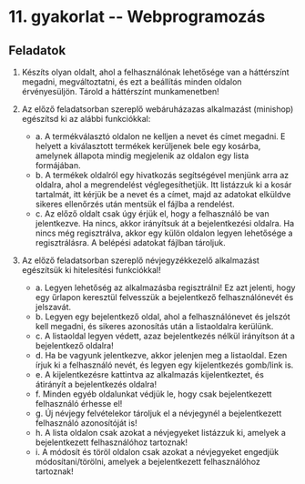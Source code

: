 # 11. gyakorlat -- Webprogramozás

Feladatok
---------

1. Készíts olyan oldalt, ahol a felhasználónak lehetősége van a háttérszínt megadni, megváltoztatni, és ezt a beállítás minden oldalon érvényesüljön. Tárold a háttérszínt munkamenetben!

2. Az előző feladatsorban szereplő webáruházazas alkalmazást (minishop) egészítsd ki az alábbi funkciókkal:
    - a. A termékválasztó oldalon ne kelljen a nevet és címet megadni. E helyett a kiválasztott termékek kerüljenek bele egy kosárba, amelynek állapota mindig megjelenik az oldalon egy lista formájában.
    - b. A termékek oldalról egy hivatkozás segítségével menjünk arra az oldalra, ahol a megrendelést véglegesíthetjük. Itt listázzuk ki a kosár tartalmát, itt kérjük be a nevet és a címet, majd az adatokat elküldve sikeres ellenőrzés után mentsük el fájlba a rendelést.
    - c. Az előző oldalt csak úgy érjük el, hogy a felhasználó be van jelentkezve. Ha nincs, akkor irányítsuk át a bejelentkezési oldalra. Ha nincs még regisztrálva, akkor egy külön oldalon legyen lehetősége a regisztrálásra. A belépési adatokat fájlban tároljuk.
    
3. Az előző feladatsorban szereplő névjegyzékkezelő alkalmazást egészítsük ki hitelesítési funkciókkal!
    - a. Legyen lehetőség az alkalmazásba regisztrálni! Ez azt jelenti, hogy egy űrlapon keresztül felvesszük a bejelentkező felhasználónevét és jelszavát.
    - b. Legyen egy bejelentkező oldal, ahol a felhasználónevet és jelszót kell megadni, és sikeres azonosítás után a listaoldalra kerülünk.
    - c. A listaoldal legyen védett, azaz bejelentkezés nélkül irányítson át a bejelentkező oldalra!
    - d. Ha be vagyunk jelentkezve, akkor jelenjen meg a listaoldal. Ezen írjuk ki a felhasználó nevét, és legyen egy kijelentkezés gomb/link is.
    - e. A kijelentkezésre kattintva az alkalmazás kijelentkeztet, és átirányít a bejelentkezés oldalra!
    - f. Minden egyéb oldalunkat védjük le, hogy csak bejelentkezett felhasználó érhesse el!
    - g. Új névjegy felvételekor tároljuk el a névjegynél a bejelentkezett felhasználó azonosítóját is!
    - h. A lista oldalon csak azokat a névjegyeket listázzuk ki, amelyek a bejelentkezett felhasználóhoz tartoznak!
    - i. A módosít és töröl oldalon csak azokat a névjegyeket engedjük módosítani/törölni, amelyek a bejelentkezett felhasználóhoz tartoznak!
    
